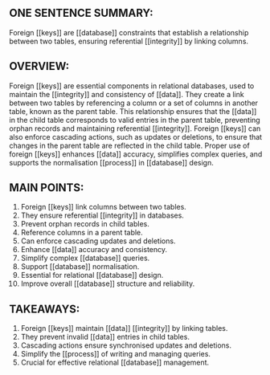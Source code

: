 ## ONE SENTENCE SUMMARY:
Foreign [[keys]] are [[database]] constraints that establish a relationship between two tables, ensuring referential [[integrity]] by linking columns.

## OVERVIEW:
Foreign [[keys]] are essential components in relational databases, used to maintain the [[integrity]] and consistency of [[data]]. They create a link between two tables by referencing a column or a set of columns in another table, known as the parent table. This relationship ensures that the [[data]] in the child table corresponds to valid entries in the parent table, preventing orphan records and maintaining referential [[integrity]]. Foreign [[keys]] can also enforce cascading actions, such as updates or deletions, to ensure that changes in the parent table are reflected in the child table. Proper use of foreign [[keys]] enhances [[data]] accuracy, simplifies complex queries, and supports the normalisation [[process]] in [[database]] design.

## MAIN POINTS:
1. Foreign [[keys]] link columns between two tables.
2. They ensure referential [[integrity]] in databases.
3. Prevent orphan records in child tables.
4. Reference columns in a parent table.
5. Can enforce cascading updates and deletions.
6. Enhance [[data]] accuracy and consistency.
7. Simplify complex [[database]] queries.
8. Support [[database]] normalisation.
9. Essential for relational [[database]] design.
10. Improve overall [[database]] structure and reliability.

## TAKEAWAYS:
1. Foreign [[keys]] maintain [[data]] [[integrity]] by linking tables.
2. They prevent invalid [[data]] entries in child tables.
3. Cascading actions ensure synchronised updates and deletions.
4. Simplify the [[process]] of writing and managing queries.
5. Crucial for effective relational [[database]] management.
